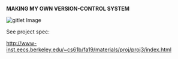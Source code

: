 **MAKING MY OWN VERSION-CONTROL SYSTEM**

![gitlet Image](https://github.com/somyam/CS61B/blob/master/Projects/Gitlet/commits-and-blobs.png)

See project spec:

http://www-inst.eecs.berkeley.edu/~cs61b/fa19/materials/proj/proj3/index.html
